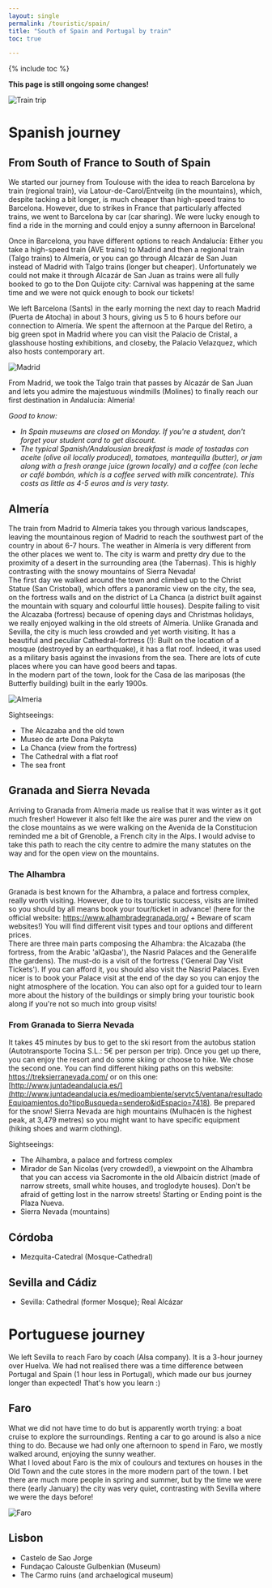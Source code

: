 ```yaml
---
layout: single
permalink: /touristic/spain/
title: "South of Spain and Portugal by train"
toc: true

---
```

{% include toc %}

<!-- because of div command, you have to use <a href="https://your-site.com">Your link</a> tag inside -->
<!-- <div style="text-align: justify"> your text </div> -->
**This page is still ongoing some changes!**


<img src="/assets/images/train_trip.png" alt="Train trip"> 

# Spanish journey

## From South of France to South of Spain
We started our journey from Toulouse with the idea to reach Barcelona by train (regional train), via Latour-de-Carol/Entveitg (in the mountains), which, despite tacking a bit longer, is much cheaper than high-speed trains to Barcelona. However, due to strikes in France that particularly affected trains, we went to Barcelona by car (car sharing). We were lucky enough to find a ride in the morning and could enjoy a sunny afternoon in Barcelona! 

Once in Barcelona, you have different options to reach Andalucía: Either you take a high-speed train (AVE trains) to Madrid and then a regional train (Talgo trains) to Almería, or you can go through Alcazár de San Juan instead of Madrid with Talgo trains (longer but cheaper). Unfortunately we could not make it through Alcazár de San Juan as trains were all fully booked to go to the Don Quijote city: Carnival was happening at the same time and we were not quick enough to book our tickets! 

We left Barcelona (Sants) in the early morning the next day to reach Madrid (Puerta de Atocha) in about 3 hours, giving us 5 to 6 hours before our connection to Almería. We spent the afternoon at the Parque del Retiro, a big green spot in Madrid where you can visit the Palacio de Cristal, a glasshouse hosting exhibitions, and closeby, the Palacio Velazquez, which also hosts contemporary art.

<img src="/assets/images/Madrid.jpg" alt="Madrid" align="center">

From Madrid, we took the Talgo train that passes by Alcazár de San Juan and lets you admire the majestuous windmills (Molines) to finally reach our first destination in Andalucía: Almería!

*Good to know:* 
- *In Spain museums are closed on Monday. If you're a student, don't forget your student card to get discount.*
- *The typical Spanish/Andalousian breakfast is made of tostadas con aceite (olive oil locally produced), tomatoes, mantequilla (butter), or jam along with a fresh orange juice (grown locally) and a coffee (con leche or café bombón, which is a coffee served with milk concentrate). This costs as little as 4-5 euros and is very tasty.*

## Almería
The train from Madrid to Almería takes you through various landscapes, leaving the mountainous region of Madrid to reach the southwest part of the country in about 6-7 hours.
The weather in Almería is very different from the other places we went to. The city is warm and pretty dry due to the proximity of a desert in the surrounding area (the Tabernas). This is highly contrasting with the snowy mountains of Sierra Nevada! <br>
The first day we walked around the town and climbed up to the Christ Statue (San Cristobal), which offers a panoramic view on the city, the sea, on the fortress walls and on the district of La Chanca  (a district built against the mountain with squary and colourful little houses). Despite failing to visit the Alcazaba (fortress) because of opening days and Christmas holidays, we really enjoyed walking in the old streets of Almería. Unlike Granada and Sevilla, the city is much less crowded and yet worth visiting. It has a beautiful and peculiar Cathedral-fortress (!): Built on the location of a mosque (destroyed by an earthquake), it has a flat roof. Indeed, it was used as a military basis against the invasions from the sea. There are lots of cute places where you can have good beers and tapas. <br>
In the modern part of the town, look for the Casa de las mariposas (the Butterfly building) built in the early 1900s.<br>

<img src="/assets/images/Almeria.jpg" alt="Almeria" align="center">

Sightseeings:
- The Alcazaba and the old town
- Museo de arte Dona Pakyta
- La Chanca (view from the fortress)
- The Cathedral with a flat roof
- The sea front

## Granada and Sierra Nevada
Arriving to Granada from Almeria made us realise that it was winter as it got much fresher! However it also felt like the aire was purer and the view on the close mountains as we were walking on the Avenida de la Constitucion reminded me a bit of Grenoble, a French city in the Alps. I would advise to take this path to reach the city centre to admire the many statutes on the way and for the open view on the mountains. 

### The Alhambra
Granada is best known for the Alhambra, a palace and fortress complex, really worth visiting. However, due to its touristic success, visits are limited so you should by all means book your tour/ticket in advance! (here for the official website: https://www.alhambradegranada.org/ + Beware of scam websites!) You will find different visit types and tour options and different prices. <br>
There are three main parts composing the Alhambra: the Alcazaba (the fortress, from the Arabic 'alQasba'), the Nasrid Palaces and the Generalife (the gardens). 
The must-do is a visit of the fortress ('General Day Visit Tickets'). If you can afford it, you should also visit the Nasrid Palaces. Even nicer is to book your Palace visit at the end of the day so you can enjoy the night atmosphere of the location. You can also opt for a guided tour to learn more about the history of the buildings or simply bring your touristic book along if you're not so much into group visits!

### From Granada to Sierra Nevada
It takes 45 minutes by bus to get to the ski resort from the autobus station (Autotransporte Tocina S.L.: 5€ per person per trip). Once you get up there, you can enjoy the resort and do some skiing or choose to hike. We chose the second one. You can find different hiking paths on this website: https://treksierranevada.com/ or on this one: [http://www.juntadeandalucia.es/](http://www.juntadeandalucia.es/medioambiente/servtc5/ventana/resultadoEquipamientos.do?tipoBusqueda=sendero&idEspacio=7418). Be prepared for the snow! Sierra Nevada are high mountains (Mulhacén is the highest peak, at 3,479 metres) so you might want to have specific equipment (hiking shoes and warm clothing).


Sightseeings:
- The Alhambra, a palace and fortress complex
- Mirador de San Nicolas (very crowded!), a viewpoint on the Alhambra that you can access via Sacromonte in the old Albaicín district (made of narrow streets, small white houses, and troglodyte houses). Don't be afraid of getting lost in the narrow streets! Starting or Ending point is the Plaza Nueva.
- Sierra Nevada (mountains)

## Córdoba
- Mezquita-Catedral (Mosque-Cathedral)
## Sevilla and Cádiz
- Sevilla: Cathedral (former Mosque); Real Alcázar

# Portuguese journey
We left Sevilla to reach Faro by coach (Alsa company). It is a 3-hour journey over Huelva. We had not realised there was a time difference between Portugal and Spain (1 hour less in Portugal), which made our bus journey longer than expected! That's how you learn :) 
## Faro
What we did not have time to do but is apparently worth trying: a boat cruise to explore the surroundings. Renting a car to go around is also a nice thing to do.
Because we had only one afternoon to spend in Faro, we mostly walked around, enjoying the sunny weather. <br>
What I loved about Faro is the mix of coulours and textures on houses in the Old Town and the cute stores in the more modern part of the town. I bet there are much more people in spring and summer, but by the time we were there (early January) the city was very quiet, contrasting with Sevilla where we were the days before! <br>

<img src="/assets/images/FARO.jpg" alt="Faro" align="center">

## Lisbon
- Castelo de Sao Jorge
- Fundaçao Calouste Gulbenkian (Museum)
- The Carmo ruins (and archaelogical museum)
